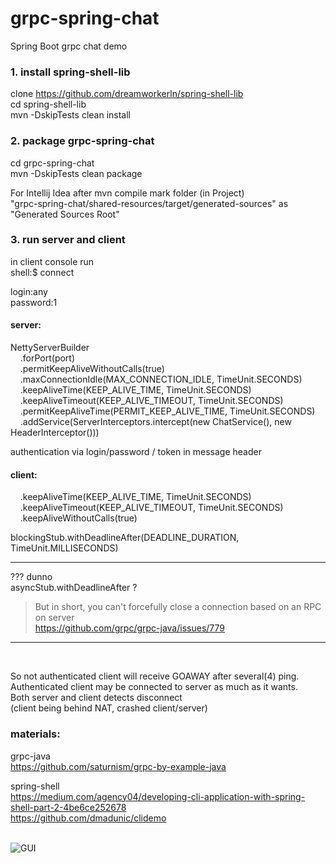   
# grpc-spring-chat  
Spring Boot grpc chat demo  
  
### 1. install spring-shell-lib  
  
clone https://github.com/dreamworkerln/spring-shell-lib  
cd spring-shell-lib  
mvn -DskipTests clean install  
  
  
### 2. package grpc-spring-chat  
cd grpc-spring-chat  
mvn -DskipTests clean package  
  
For Intellij Idea after mvn compile mark folder (in Project)    
"grpc-spring-chat/shared-resources/target/generated-sources" as "Generated Sources Root"  
  
### 3. run server and client  
in client console run  
shell:$ connect  
  
login:any  
password:1  

#### server:  
NettyServerBuilder  
&nbsp;&nbsp;&nbsp;&nbsp;.forPort(port)  
&nbsp;&nbsp;&nbsp;&nbsp;.permitKeepAliveWithoutCalls(true)  
&nbsp;&nbsp;&nbsp;&nbsp;.maxConnectionIdle(MAX_CONNECTION_IDLE, TimeUnit.SECONDS)  
&nbsp;&nbsp;&nbsp;&nbsp;.keepAliveTime(KEEP_ALIVE_TIME, TimeUnit.SECONDS)  
&nbsp;&nbsp;&nbsp;&nbsp;.keepAliveTimeout(KEEP_ALIVE_TIMEOUT, TimeUnit.SECONDS)  
&nbsp;&nbsp;&nbsp;&nbsp;.permitKeepAliveTime(PERMIT_KEEP_ALIVE_TIME, TimeUnit.SECONDS)  
&nbsp;&nbsp;&nbsp;&nbsp;.addService(ServerInterceptors.intercept(new ChatService(), new HeaderInterceptor()))  
  
authentication via login/password / token in message header  
  
  
  
#### client:  
&nbsp;&nbsp;&nbsp;&nbsp;.keepAliveTime(KEEP_ALIVE_TIME, TimeUnit.SECONDS)  
&nbsp;&nbsp;&nbsp;&nbsp;.keepAliveTimeout(KEEP_ALIVE_TIMEOUT, TimeUnit.SECONDS)  
&nbsp;&nbsp;&nbsp;&nbsp;.keepAliveWithoutCalls(true)  
  
blockingStub.withDeadlineAfter(DEADLINE_DURATION, TimeUnit.MILLISECONDS)  
***  
???
dunno  
asyncStub.withDeadlineAfter ?
> But in short, you can't forcefully close a connection based on an RPC on server  
https://github.com/grpc/grpc-java/issues/779
---
&nbsp;  

So not authenticated client will receive GOAWAY after several(4) ping.   
Authenticated client may be connected to server as much as it wants.  
Both server and client detects disconnect   
(client being behind NAT, crashed client/server)   


### materials:
grpc-java  
https://github.com/saturnism/grpc-by-example-java  

spring-shell  
https://medium.com/agency04/developing-cli-application-with-spring-shell-part-2-4be6ce252678  
https://github.com/dmadunic/clidemo  
  
  
&nbsp;        
![GUI](https://i.ibb.co/KFtWgGk/2020-02-07-02-29-15.png)  
